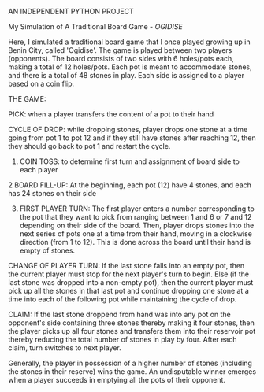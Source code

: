 AN INDEPENDENT PYTHON PROJECT

My Simulation of A Traditional Board Game - *OGIDISE*

Here, I simulated a traditional board game that I once played growing up in Benin City, called 'Ogidise'. The game is played between two players (opponents). The board consists of two sides with 6 holes/pots each, making a total of 12 holes/pots. Each pot is meant to accommodate stones, and there is a total of 48 stones in play. Each side is assigned to a player based on a coin flip. 

THE GAME:

PICK: when a player transfers the content of a pot to their hand

CYCLE OF DROP: while dropping stones, player drops one stone at a time going from pot 1 to pot 12 and if they still have stones after reaching 12, then they should go back to pot 1 and restart the cycle.

1. COIN TOSS: to determine first turn and assignment of board side to each player

2 BOARD FILL-UP: At the beginning, each pot (12) have 4 stones, and each has 24 stones on their side

3. FIRST PLAYER TURN: The first player enters a number corresponding to the pot that they want to pick from ranging between 1 and 6 or 7 and 12 depending on their side of the board. Then, player drops stones into the next series of pots one at a time from their hand, moving in a clockwise direction (from 1 to 12). This is done across the board until their hand is empty of stones.

CHANGE OF PLAYER TURN: If the last stone falls into an empty pot, then the current player must stop for the next player's turn to begin. Else (if the last stone was dropped into a non-empty pot), then the current player must pick up all the stones in that last pot and continue dropping one stone at a time into each of the following pot while maintaining the cycle of drop.

CLAIM: If the last stone droppend from hand was into any pot on the opponent's side containing three stones thereby making it four stones, then the player picks up all four stones and transfers them into their reservoir pot thereby reducing the total number of stones in play by four. After each claim, turn switches to next player. 

Generally, the player in possession of a higher number of stones (including the stones in their reserve) wins the game. An undisputable winner emerges when a player succeeds in emptying all the pots of their opponent.
